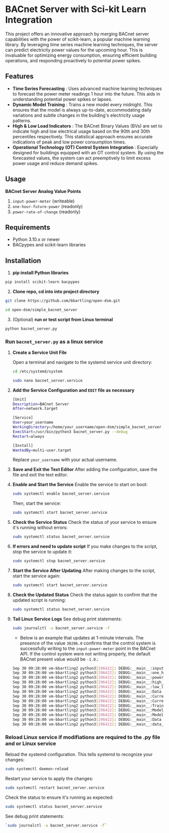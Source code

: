 # BACnet Server with Sci-kit Learn Integration

This project offers an innovative approach by merging BACnet server capabilities with the power of scikit-learn, a popular machine learning library. By leveraging time series machine learning techniques, the server can predict electricity power values for the upcoming hour. This is invaluable for optimizing energy consumption, ensuring efficient building operations, and responding proactively to potential power spikes.

## Features
* **Time Series Forecasting** : Uses advanced machine learning techniques to forecast the power meter readings 1 hour into the future. This aids in understanding potential power spikes or lapses.
* **Dynamic Model Training** : Trains a new model every midnight. This ensures that the model is always up-to-date, accommodating daily variations and subtle changes in the building's electricity usage patterns.
* **High & Low Load Indicators** : The BACnet Binary Values (BVs) are set to indicate high and low electrical usage based on the 90th and 30th percentiles respectively. This statistical approach ensures accurate indications of peak and low power consumption times.
* **Operational Technology (OT) Control System Integration** : Especially designed for buildings equipped with an OT control system. By using the forecasted values, the system can act preemptively to limit excess power usage and reduce demand spikes.

## Usage
**BACnet Server Analog Value Points**
1. `input-power-meter` (writeable)
2. `one-hour-future-power` (readonly)
3. `power-rate-of-change` (readonly)

## Requirements
- Python 3.10.x or newer
- BACpypes and scikit-learn libraries

## Installation
1. **pip install Python libraries**

```bash
pip install scikit-learn bacpypes
```

2. **Clone repo, cd into into project directory**
```bash
git clone https://github.com/bbartling/open-dsm.git
```
```bash
cd open-dsm/simple_bacnet_server
```

3. (Optional) **run or test script from Linux terminal**
```bash
python bacnet_server.py
```


### Run `bacnet_server.py` as a linux service

1. **Create a Service Unit File**

   Open a terminal and navigate to the systemd service unit directory:

   ```bash
   cd /etc/systemd/system

   sudo nano bacnet_server.service
   ```

2. **Add the Service Configuration and `EDIT` file as necessary**

   ```bash
   [Unit]
   Description=BACnet Server
   After=network.target

   [Service]
   User=your_username
   WorkingDirectory=/home/your_username/open-dsm/simple_bacnet_server
   ExecStart=/usr/bin/python3 bacnet_server.py --debug
   Restart=always

   [Install]
   WantedBy=multi-user.target
   ```
   Replace `your_username` with your actual username.

2. **Save and Exit the Text Editor**
   After adding the configuration, save the file and exit the text editor.

3. **Enable and Start the Service**
   Enable the service to start on boot:
   ```bash
   sudo systemctl enable bacnet_server.service
   ```
   Then, start the service:
   ```bash
   sudo systemctl start bacnet_server.service
   ```
4. **Check the Service Status**
   Check the status of your service to ensure it's running without errors:
   ```bash
   sudo systemctl status bacnet_server.service
   ```
5. **If errors and need to update script**
   If you make changes to the script, stop the service to update it:
   ```bash
   sudo systemctl stop bacnet_server.service
   ```
6. **Start the Service After Updating**
   After making changes to the script, start the service again:
   ```bash
   sudo systemctl start bacnet_server.service
   ```
7. **Check the Updated Status**
   Check the status again to confirm that the updated script is running:
   ```bash
   sudo systemctl status bacnet_server.service
   ```

8. **Tail Linux Service Logs**
   See debug print statements:
   ```bash
   sudo journalctl -u bacnet_server.service -f
   ```

   * Below is an example that updates at 1-minute intervals. The presence of the value `30286.0` confirms that the control system is successfully writing to the `input-power-meter` point in the BACnet API. If the control system were not writing properly, the default BACnet present value would be `-1.0`.:

   ```bash
   Sep 30 09:28:00 vm-bbartling2 python3[296422]: DEBUG:__main__:input_power: 30286.0
   Sep 30 09:28:00 vm-bbartling2 python3[296422]: DEBUG:__main__:one_hr_future_pwr: -1.0
   Sep 30 09:28:00 vm-bbartling2 python3[296422]: DEBUG:__main__:power_rate_of_change: -1.0
   Sep 30 09:28:00 vm-bbartling2 python3[296422]: DEBUG:__main__:high_load_bv: inactive
   Sep 30 09:28:00 vm-bbartling2 python3[296422]: DEBUG:__main__:low_load_bv: inactive
   Sep 30 09:28:00 vm-bbartling2 python3[296422]: DEBUG:__main__:Data Cache Length: 3
   Sep 30 09:28:00 vm-bbartling2 python3[296422]: DEBUG:__main__:Current Hour: 9
   Sep 30 09:28:00 vm-bbartling2 python3[296422]: DEBUG:__main__:Current Minute: 28
   Sep 30 09:28:00 vm-bbartling2 python3[296422]: DEBUG:__main__:Training Started Today: False
   Sep 30 09:28:00 vm-bbartling2 python3[296422]: DEBUG:__main__:Model Availability: False
   Sep 30 09:28:00 vm-bbartling2 python3[296422]: DEBUG:__main__:Model training time: 0.00 minutes on None
   Sep 30 09:28:00 vm-bbartling2 python3[296422]: DEBUG:__main__:Data Cache last value: 30286.0
   Sep 30 09:28:00 vm-bbartling2 python3[296422]: DEBUG:__main__:data_cache_len < 65 - RETURN
   ```

### **Reload Linux service if modifiations are required to the .py file and or Linux service**
   Reload the systemd configuration. This tells systemd to recognize your changes:
   ```bash
   sudo systemctl daemon-reload
   ```

   Restart your service to apply the changes:
   ```bash
   sudo systemctl restart bacnet_server.service
   ```

   Check the status to ensure it's running as expected:
   ```bash
   sudo systemctl status bacnet_server.service
   ```

   See debug print statements:
   ```bash
   `sudo journalctl -u bacnet_server.service -f`
   ```